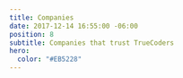 ```yaml
---
title: Companies
date: 2017-12-14 16:55:00 -06:00
position: 8
subtitle: Companies that trust TrueCoders
hero:
  color: "#EB5228"
---
```


